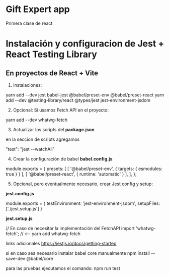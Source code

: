 # Gift Expert app

Primera clase de react


# Instalación y configuracion de Jest + React Testing Library
## En proyectos de React + Vite

1. Instalaciones:

yarn add --dev jest babel-jest @babel/preset-env @babel/preset-react 
yarn add --dev @testing-library/react @types/jest jest-environment-jsdom


2. Opcional: Si usamos Fetch API en el proyecto:

yarn add --dev whatwg-fetch


3. Actualizar los scripts del __package.json__

en la seccion de scripts agregamos
 
  "test": "jest --watchAll"


4. Crear la configuración de babel __babel.config.js__

module.exports = {
    presets: [
        [ '@babel/preset-env', { targets: { esmodules: true } } ],
        [ '@babel/preset-react', { runtime: 'automatic' } ],
    ],
};


5. Opcional, pero eventualmente necesario, crear Jest config y setup:

__jest.config.js__

module.exports = {
    testEnvironment: 'jest-environment-jsdom',
    setupFiles: ['./jest.setup.js']
}


__jest.setup.js__

// En caso de necesitar la implementación del FetchAPI
import 'whatwg-fetch'; // <-- yarn add whatwg-fetch

links adicionales
https://jestjs.io/docs/getting-started

si en caso sea necesario instalar babel core manualmente 
npm install --save-dev @babel/core


para las pruebas ejecutamos el comando: npm run test
